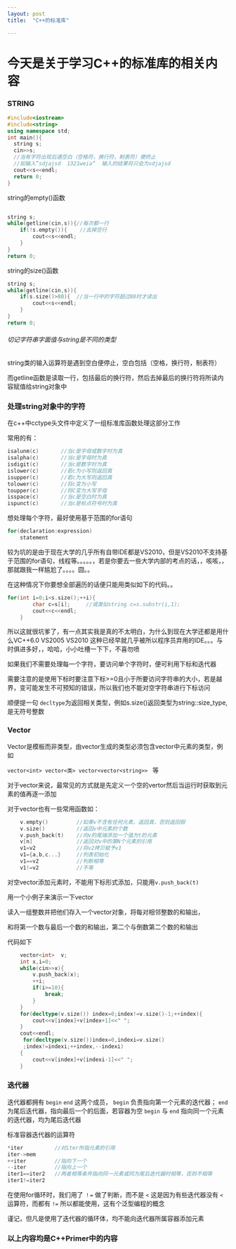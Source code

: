 ```yaml
---
layout: post
title:  "C++的标准库"

---
```

# 今天是关于学习C++的标准库的相关内容

<h3>STRING</h3>

```c++
#include<iostream>
#include<string>
using namespace std;
int main(){
  string s;
  cin>>s;    
  //当有字符出现后遇空白（空格符，换行符，制表符）便终止
  //如输入”sdjajsd  1321weia“  输入的结果将只会为sdjajsd
  cout<<s<<endl;
  return 0;
}

```
string的empty()函数

```c++

string s;
while(getline(cin,s)){//每次都一行
	if(!s.empty()){    //去掉空行
		cout<<s<<endl;
	}
}
return 0;
```
string的size()函数

```c++
string s;
while(getline(cin,s)){
	if(s.size()>80){  //当一行中的字符超过80时才读出
		cout<<s<<endl;
	}
}
return 0;
```
###### 切记字符串字面值与string是不同的类型

string类的输入运算符是遇到空白便停止，空白包括（空格，换行符，制表符）

而getline函数是读取一行，包括最后的换行符，然后去掉最后的换行符将所读内容赋值给string对象中

### 处理string对象中的字符

在c++中cctype头文件中定义了一组标准库函数处理这部分工作

常用的有：

```c++
isalunm(c)       //当c是字母或数字时为真
isalpha(c)       //当c是字母时为真
isdigit(c)       //当c是数字时为真
islower(c)       //若c为小写则返回真
isupper(c)       //若c为大写则返回真
tolower(c)       //将c变为小写
toupper(c)       //将C变为大写字母
isspace(c)       //当c是空白时为真
ispunct(c)       //当c是标点符号时为真
```
想处理每个字符，最好使用基于范围的for语句

```c++
for(declaration:expression)
	statement
```
较为坑的是由于现在大学的几乎所有自带IDE都是VS2010，但是VS2010不支持基于范围的for语句，线程等。。。。。，若是你要去一些大学内部的考点的话，，咳咳，，那就跟我一样尴尬了。。。。囧。。

在这种情况下你要想全部遍历的话便只能用类似如下的代码。。

```c++
for(int i=0;i<s.size();++i){		
		char c=s[i];     //或类似string c=s.substr(i,1);
		cout<<c<<endl;
	}
```

所以这就很坑爹了，有一点其实我是真的不太明白，为什么到现在大学还都是用什么VC++6.0 VS2005 VS2010 这种已经早就几乎被所以程序员弃用的IDE。。。与时俱进多好，，哈哈，小小吐槽一下下，不喜勿喷



如果我们不需要处理每一个字符，要访问单个字符时，便可利用下标和迭代器

需要注意的是使用下标时要注意下标>=0且小于所要访问字符串的大小，若是越界，变可能发生不可预知的错误，所以我们也不能对空字符串进行下标访问

顺便提一句 `decltype`为返回相关类型，例如s.size()返回类型为string::size_type,是无符号整数

<h3>Vector</h3>

Vector是模板而非类型，由vector生成的类型必须包含vector中元素的类型，例如

`vector<int> vector<类> vector<vector<string>> ` 等

对于vector来说，最常见的方式就是先定义一个空的vertor然后当运行时获取到元素的值再逐一添加 

对于vector也有一些常用函数如：

```c++
	v.empty()         //如果v不含有任何元素，返回真，否则返回假
	v.size()          //返回v中元素的个数
	v.push_back(t)    //向v的尾端添加一个值为t的元素
	v[n]              //返回对v中的第N个元素的引用
	v1=v2             //将v2拷贝赋予v1
	v1={a,b,c...}     //列表初始化
	v1==v2            //判断相等
	v1!=v2            //不等
```
对空vector添加元素时，不能用下标形式添加，只能用`v.push_back(t)`

用一个小例子来演示一下vector

读入一组整数并把他们存入一个vector对象，将每对相邻整数的和输出，

和将第一个数与最后一个数的和输出，第二个与倒数第二个数的和输出

代码如下

```c++
	vector<int>  v;
    int x,i=0;
	while(cin>>x){
		v.push_back(x);
		++i;
		if(i>=10){
			break;
		}
	}
	for(decltype(v.size()) index=0;index!=v.size()-1;++index){
		cout<<v[index]+v[index+1]<<" ";
	}
	cout<<endl;
	 for(decltype(v.size())index=0,indexi=v.size()
	 ;index!=indexi;++index,--indexi)
	{
		cout<<v[index]+v[indexi-1]<<" ";
	}	
```
<h3>迭代器</h3>

迭代器都拥有 `begin`  `end` 这两个成员， `begin` 负责指向第一个元素的迭代器； `end` 为尾后迭代器，指向最后一个的后面，若容器为空 `begin` 与 `end` 指向同一个元素的迭代器，均为尾后迭代器

标准容器迭代器的运算符

```c++
*iter          //对iter所指元素的引用
iter->mem      
++iter         //指向下一个
--iter         //指向上一个
iter1==iter2   //两者相等条件指向同一元素或同为尾后迭代器时相等，否则不相等
iter1!=iter2
```
在使用for循环时，我们用了 `！=` 做了判断，而不是 `<` 这是因为有些迭代器没有 `<` 运算符，而都有 `!=` 所以都能使用，这有个泛型编程的概念



谨记，但凡是使用了迭代器的循环体，均不能向迭代器所属容器添加元素





<h3>以上内容均是C++Primer中的内容</h3>

​    